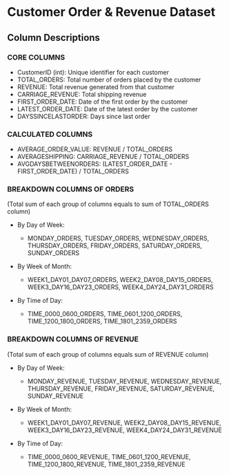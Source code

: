 # Customer Order & Revenue Dataset

## Column Descriptions

### CORE COLUMNS

- CustomerID (int): Unique identifier for each customer
- TOTAL_ORDERS: Total number of orders placed by the customer
- REVENUE: Total revenue generated from that customer
- CARRIAGE_REVENUE: Total shipping revenue
- FIRST_ORDER_DATE: Date of the first order by the customer
- LATEST_ORDER_DATE: Date of the latest order by the customer
- DAYSSINCELASTORDER: Days since last order

### CALCULATED COLUMNS

- AVERAGE_ORDER_VALUE: REVENUE / TOTAL_ORDERS
- AVERAGESHIPPING: CARRIAGE_REVENUE / TOTAL_ORDERS
- AVGDAYSBETWEENORDERS: (LATEST_ORDER_DATE - FIRST_ORDER_DATE) / TOTAL_ORDERS

### BREAKDOWN COLUMNS OF ORDERS

(Total sum of each group of columns equals to sum of TOTAL_ORDERS column)

- By Day of Week:
  - MONDAY_ORDERS, TUESDAY_ORDERS, WEDNESDAY_ORDERS, THURSDAY_ORDERS, FRIDAY_ORDERS, SATURDAY_ORDERS, SUNDAY_ORDERS

- By Week of Month:
  - WEEK1_DAY01_DAY07_ORDERS, WEEK2_DAY08_DAY15_ORDERS, WEEK3_DAY16_DAY23_ORDERS, WEEK4_DAY24_DAY31_ORDERS

- By Time of Day:
  - TIME_0000_0600_ORDERS, TIME_0601_1200_ORDERS, TIME_1200_1800_ORDERS, TIME_1801_2359_ORDERS

### BREAKDOWN COLUMNS OF REVENUE

(Total sum of each group of columns equals sum of REVENUE column)

- By Day of Week:
  - MONDAY_REVENUE, TUESDAY_REVENUE, WEDNESDAY_REVENUE, THURSDAY_REVENUE, FRIDAY_REVENUE, SATURDAY_REVENUE, SUNDAY_REVENUE 

- By Week of Month:
  - WEEK1_DAY01_DAY07_REVENUE, WEEK2_DAY08_DAY15_REVENUE, WEEK3_DAY16_DAY23_REVENUE, WEEK4_DAY24_DAY31_REVENUE

- By Time of Day:
  - TIME_0000_0600_REVENUE, TIME_0601_1200_REVENUE, TIME_1200_1800_REVENUE, TIME_1801_2359_REVENUE
